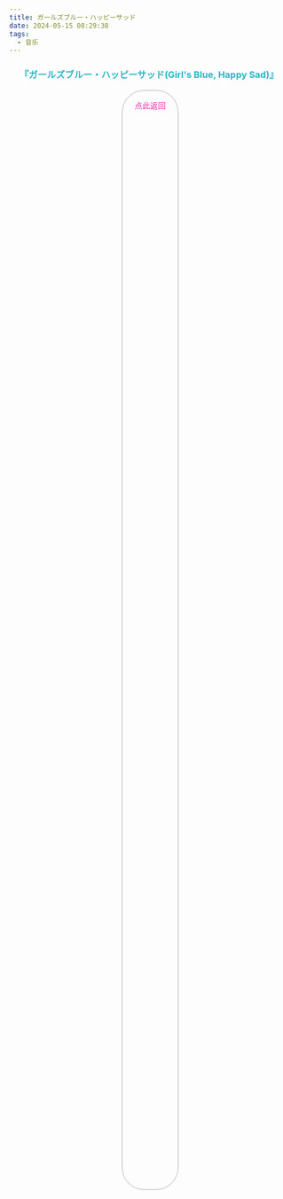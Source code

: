 ```yaml
---
title: ガールズブルー・ハッピーサッド
date: 2024-05-15 08:29:38
tags: 
  - 音乐
---
```

<div id="albums">
    <div id="三月のパンタシア">
        <h3 style="text-align:center">
            <font color="#29B5C4">『ガールズブルー・ハッピーサッド(Girl's Blue, Happy Sad)』</font>
        </h3>
        <div>
            <link rel="stylesheet" href="/js/APlayer.min.css">
            <div id="aplayer"></div>
            <script src="/js/APlayer.min.js"></script>
        </div>
        <script>
            const ap = new APlayer({
                container: document.getElementById('aplayer'),
                mini: false,
                autoplay: false,
                theme: '#29B5C4',
                loop: 'all',
                order: 'random',
                preload: 'auto',
                volume: 0.3,
                mutex: true,
                listFolded: false,
                listMaxHeight: 90,
                audio: [
                    {
                        name: '三月がずっと続けばいい(三月能一直继续下去就好了)',
                        artist: '三月のパンタシア',
                        url: 'https://github.com/Resalia/music2/raw/master/%E4%B8%89%E6%9C%88%E3%81%AE%E3%83%91%E3%83%B3%E3%82%BF%E3%82%B7%E3%82%A2/%E3%82%AC%E3%83%BC%E3%83%AB%E3%82%BA%E3%83%96%E3%83%AB%E3%83%BC%E3%83%BB%E3%83%8F%E3%83%83%E3%83%94%E3%83%BC%E3%82%B5%E3%83%83%E3%83%89/01.%E4%B8%89%E6%9C%88%E3%81%8C%E3%81%9A%E3%81%A3%E3%81%A8%E7%B6%9A%E3%81%91%E3%81%B0%E3%81%84%E3%81%84.flac',
                        cover: '/images/ガールズブルー・ハッピーサッド.jpg'
                    },
                    {
                        name: 'ピンクレモネード(アニメ「ベルゼブブ嬢のお気に召すまま。」OP)',
                        artist: '三月のパンタシア',
                        url: 'https://github.com/Resalia/music2/raw/master/%E4%B8%89%E6%9C%88%E3%81%AE%E3%83%91%E3%83%B3%E3%82%BF%E3%82%B7%E3%82%A2/%E3%82%AC%E3%83%BC%E3%83%AB%E3%82%BA%E3%83%96%E3%83%AB%E3%83%BC%E3%83%BB%E3%83%8F%E3%83%83%E3%83%94%E3%83%BC%E3%82%B5%E3%83%83%E3%83%89/02.%E3%83%94%E3%83%B3%E3%82%AF%E3%83%AC%E3%83%A2%E3%83%8D%E3%83%BC%E3%83%89.flac',
                        cover: '/images/ガールズブルー・ハッピーサッド.jpg'
                    },
                    {
                        name: '風の声を聴きながら(聆听风的声音)',
                        artist: '三月のパンタシア',
                        url: 'https://github.com/Resalia/music2/raw/master/%E4%B8%89%E6%9C%88%E3%81%AE%E3%83%91%E3%83%B3%E3%82%BF%E3%82%B7%E3%82%A2/%E3%82%AC%E3%83%BC%E3%83%AB%E3%82%BA%E3%83%96%E3%83%AB%E3%83%BC%E3%83%BB%E3%83%8F%E3%83%83%E3%83%94%E3%83%BC%E3%82%B5%E3%83%83%E3%83%89/03.%E9%A2%A8%E3%81%AE%E5%A3%B0%E3%82%92%E8%81%B4%E3%81%8D%E3%81%AA%E3%81%8C%E3%82%89.flac',
                        cover: '/images/ガールズブルー・ハッピーサッド.jpg'
                    },
                    {
                        name: 'パステルレイン(粉笔雨)',
                        artist: '三月のパンタシア',
                        url: 'https://github.com/Resalia/music2/raw/master/%E4%B8%89%E6%9C%88%E3%81%AE%E3%83%91%E3%83%B3%E3%82%BF%E3%82%B7%E3%82%A2/%E3%82%AC%E3%83%BC%E3%83%AB%E3%82%BA%E3%83%96%E3%83%AB%E3%83%BC%E3%83%BB%E3%83%8F%E3%83%83%E3%83%94%E3%83%BC%E3%82%B5%E3%83%83%E3%83%89/04.%E3%83%91%E3%82%B9%E3%83%86%E3%83%AB%E3%83%AC%E3%82%A4%E3%83%B3.flac',
                        cover: '/images/ガールズブルー・ハッピーサッド.jpg'
                    },
                    {
                        name: '青春なんていらないわ(无需青春)',
                        artist: '三月のパンタシア',
                        url: 'https://github.com/Resalia/music2/raw/master/%E4%B8%89%E6%9C%88%E3%81%AE%E3%83%91%E3%83%B3%E3%82%BF%E3%82%B7%E3%82%A2/%E3%82%AC%E3%83%BC%E3%83%AB%E3%82%BA%E3%83%96%E3%83%AB%E3%83%BC%E3%83%BB%E3%83%8F%E3%83%83%E3%83%94%E3%83%BC%E3%82%B5%E3%83%83%E3%83%89/05.%E9%9D%92%E6%98%A5%E3%81%AA%E3%82%93%E3%81%A6%E3%81%84%E3%82%89%E3%81%AA%E3%81%84%E3%82%8F.flac',
                        cover: '/images/ガールズブルー・ハッピーサッド.jpg'
                    },
                    {
                        name: 'ソーダアイス',
                        artist: '三月のパンタシア',
                        url: 'https://github.com/Resalia/music2/raw/master/%E4%B8%89%E6%9C%88%E3%81%AE%E3%83%91%E3%83%B3%E3%82%BF%E3%82%B7%E3%82%A2/%E3%82%AC%E3%83%BC%E3%83%AB%E3%82%BA%E3%83%96%E3%83%AB%E3%83%BC%E3%83%BB%E3%83%8F%E3%83%83%E3%83%94%E3%83%BC%E3%82%B5%E3%83%83%E3%83%89/06.%E3%82%BD%E3%83%BC%E3%83%80%E3%82%A2%E3%82%A4%E3%82%B9.flac',
                        cover: '/images/ガールズブルー・ハッピーサッド.jpg'
                    },
                    {
                        name: 'ビタースイート',
                        artist: '三月のパンタシア',
                        url: 'https://github.com/Resalia/music2/raw/master/%E4%B8%89%E6%9C%88%E3%81%AE%E3%83%91%E3%83%B3%E3%82%BF%E3%82%B7%E3%82%A2/%E3%82%AC%E3%83%BC%E3%83%AB%E3%82%BA%E3%83%96%E3%83%AB%E3%83%BC%E3%83%BB%E3%83%8F%E3%83%83%E3%83%94%E3%83%BC%E3%82%B5%E3%83%83%E3%83%89/07.%E3%83%93%E3%82%BF%E3%83%BC%E3%82%B9%E3%82%A4%E3%83%BC%E3%83%88.flac',
                        cover: '/images/ガールズブルー・ハッピーサッド.jpg'
                    },
                    {
                        name: 'ラフスケッチ(粗略草图)',
                        artist: '三月のパンタシア',
                        url: 'https://github.com/Resalia/music2/raw/master/%E4%B8%89%E6%9C%88%E3%81%AE%E3%83%91%E3%83%B3%E3%82%BF%E3%82%B7%E3%82%A2/%E3%82%AC%E3%83%BC%E3%83%AB%E3%82%BA%E3%83%96%E3%83%AB%E3%83%BC%E3%83%BB%E3%83%8F%E3%83%83%E3%83%94%E3%83%BC%E3%82%B5%E3%83%83%E3%83%89/08.%E3%83%A9%E3%83%95%E3%82%B9%E3%82%B1%E3%83%83%E3%83%81.flac',
                        cover: '/images/ガールズブルー・ハッピーサッド.jpg'
                    },
                    {
                        name: 'ルビコン(TV动画《Re:CREATORS》ED2)',
                        artist: '三月のパンタシア',
                        url: 'https://github.com/Resalia/music2/raw/master/%E4%B8%89%E6%9C%88%E3%81%AE%E3%83%91%E3%83%B3%E3%82%BF%E3%82%B7%E3%82%A2/%E3%82%AC%E3%83%BC%E3%83%AB%E3%82%BA%E3%83%96%E3%83%AB%E3%83%BC%E3%83%BB%E3%83%8F%E3%83%83%E3%83%94%E3%83%BC%E3%82%B5%E3%83%83%E3%83%89/09.%E3%83%AB%E3%83%93%E3%82%B3%E3%83%B3.flac',
                        cover: '/images/ガールズブルー・ハッピーサッド.jpg'
                    },
                    {
                        name: '街路、ライトの灯りだけ(只有街道上，一片灯火通明)',
                        artist: '三月のパンタシア',
                        url: 'https://github.com/Resalia/music2/raw/master/%E4%B8%89%E6%9C%88%E3%81%AE%E3%83%91%E3%83%B3%E3%82%BF%E3%82%B7%E3%82%A2/%E3%82%AC%E3%83%BC%E3%83%AB%E3%82%BA%E3%83%96%E3%83%AB%E3%83%BC%E3%83%BB%E3%83%8F%E3%83%83%E3%83%94%E3%83%BC%E3%82%B5%E3%83%83%E3%83%89/10.%E8%A1%97%E8%B7%AF%E3%80%81%E3%83%A9%E3%82%A4%E3%83%88%E3%81%AE%E7%81%AF%E3%82%8A%E3%81%A0%E3%81%91.flac',
                        cover: '/images/ガールズブルー・ハッピーサッド.jpg'
                    },
                    {
                        name: 'コラージュ',
                        artist: '三月のパンタシア',
                        url: 'https://github.com/Resalia/music2/raw/master/%E4%B8%89%E6%9C%88%E3%81%AE%E3%83%91%E3%83%B3%E3%82%BF%E3%82%B7%E3%82%A2/%E3%82%AC%E3%83%BC%E3%83%AB%E3%82%BA%E3%83%96%E3%83%AB%E3%83%BC%E3%83%BB%E3%83%8F%E3%83%83%E3%83%94%E3%83%BC%E3%82%B5%E3%83%83%E3%83%89/11.%E3%82%B3%E3%83%A9%E3%83%BC%E3%82%B8%E3%83%A5.flac',
                        cover: '/images/ガールズブルー・ハッピーサッド.jpg'
                    },
                    {
                        name: '東京',
                        artist: '三月のパンタシア',
                        url: 'https://github.com/Resalia/music2/raw/master/%E4%B8%89%E6%9C%88%E3%81%AE%E3%83%91%E3%83%B3%E3%82%BF%E3%82%B7%E3%82%A2/%E3%82%AC%E3%83%BC%E3%83%AB%E3%82%BA%E3%83%96%E3%83%AB%E3%83%BC%E3%83%BB%E3%83%8F%E3%83%83%E3%83%94%E3%83%BC%E3%82%B5%E3%83%83%E3%83%89/12.%E6%9D%B1%E4%BA%AC.flac',
                        cover: '/images/ガールズブルー・ハッピーサッド.jpg'
                    }
                ]
            });
        </script>
    </div>
</div>

<div id="back-bottom">
    <a href="/posts/resalia的音乐藏馆/">
    <div class="link">
      <div class="content">
        点此返回
      </div>
    </div>
    </a>
</div>

<style>
  #back-bottom {
    text-align:center;
    .link {
      display: inline-block;
      padding: 8px 14px 8px 14px;
      border: 0.5px solid rgba(0,0,0,0.3);
      border-radius: 40px;
      margin-right: -4px;
      margin-bottom: 5px;
    }
    .content {
      float: right;
      display: flex;
      margin: 8px 8px 8px 8px;
      height: 50%;
      background: linear-gradient(#f52fa9,#3191d6);
      -webkit-background-clip: text;
      color: transparent;
    }
    .link:hover {
      box-shadow: 0 0 10px 1px rgba(0,0,0,0.2);
    }
  }
</style>